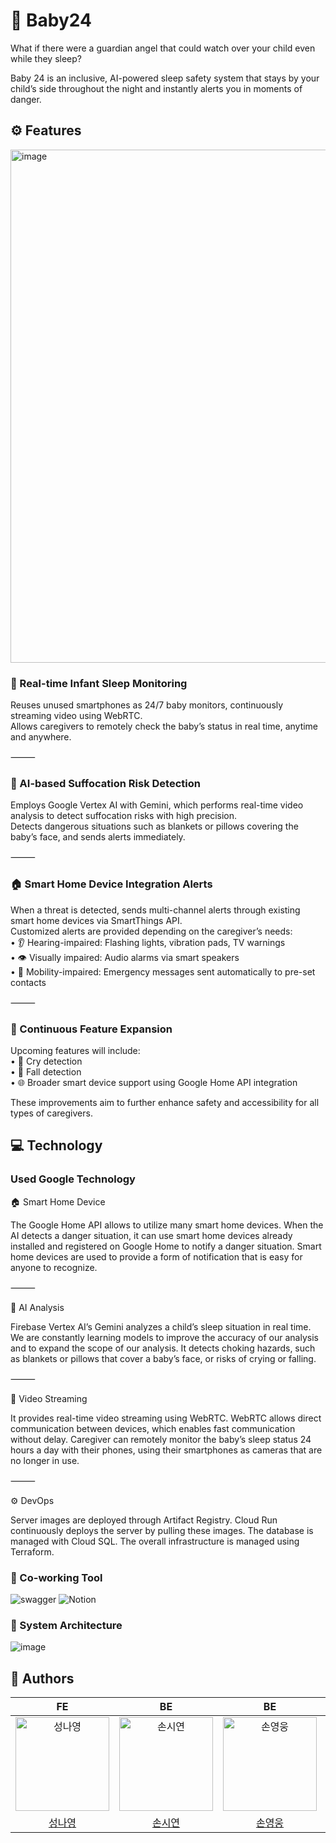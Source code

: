 # 🍼 Baby24
What if there were a guardian angel that could watch over your child even while they sleep?

Baby 24 is an inclusive, AI-powered sleep safety system that stays by your child’s side throughout the night and instantly alerts you in moments of danger.

## ⚙️ Features
<img width="821" alt="image" src="https://github.com/user-attachments/assets/ea736ece-4550-4dc6-98df-6b006aa9a98b" />


### 🛌 Real-time Infant Sleep Monitoring

Reuses unused smartphones as 24/7 baby monitors, continuously streaming video using WebRTC.  
Allows caregivers to remotely check the baby’s status in real time, anytime and anywhere.  

⸻

### 🤖 AI-based Suffocation Risk Detection

Employs Google Vertex AI with Gemini, which performs real-time video analysis to detect suffocation risks with high precision.   
Detects dangerous situations such as blankets or pillows covering the baby’s face, and sends alerts immediately.  

⸻

### 🏠 Smart Home Device Integration Alerts

When a threat is detected, sends multi-channel alerts through existing smart home devices via SmartThings API.   
Customized alerts are provided depending on the caregiver’s needs:  
	•	👂 Hearing-impaired: Flashing lights, vibration pads, TV warnings  
	•	👁️ Visually impaired: Audio alarms via smart speakers  
	•	🚶 Mobility-impaired: Emergency messages sent automatically to pre-set contacts  

⸻

### 🔄 Continuous Feature Expansion  

Upcoming features will include:  
	•	👶 Cry detection  
	•	🤕 Fall detection  
	•	🌐 Broader smart device support using Google Home API integration  

These improvements aim to further enhance safety and accessibility for all types of caregivers.

 ## 💻 Technology

 ### Used Google Technology

 🏠 Smart Home Device

The Google Home API allows to utilize many smart home devices.
When the AI detects a danger situation, it can use smart home devices already installed and registered on Google Home to notify a danger situation.
Smart home devices are used to provide a form of notification that is easy for anyone to recognize.

⸻

🧠 AI Analysis

Firebase Vertex AI’s Gemini analyzes a child’s sleep situation in real time.
We are constantly learning models to improve the accuracy of our analysis and to expand the scope of our analysis.
It detects choking hazards, such as blankets or pillows that cover a baby’s face, or risks of crying or falling.

⸻

🎥 Video Streaming

It provides real-time video streaming using WebRTC.
WebRTC allows direct communication between devices, which enables fast communication without delay.
Caregiver can remotely monitor the baby’s sleep status 24 hours a day with their phones, using their smartphones as cameras that are no longer in use.

⸻

⚙️ DevOps

Server images are deployed through Artifact Registry.
Cloud Run continuously deploys the server by pulling these images.
The database is managed with Cloud SQL.
The overall infrastructure is managed using Terraform.

 ### 📑 Co-working Tool
 ![swagger](https://img.shields.io/badge/swagger-85EA2D.svg?style=flat-square&logo=swagger&logoColor=white)
![Notion](https://img.shields.io/badge/Notion-%23000000.svg?style=flat-square&logo=notion&logoColor=white)

 ### 🔎 System Architecture
![image](https://github.com/user-attachments/assets/6aeb0c9b-e520-4f12-81cd-01c454434bdf)

## 👶 Authors  
|          FE          |          BE          |          BE          |          BE          |            
| :------------------------------------------------------------------------------------------: | :---------------------------------------------------------------------------------------: |  :---------------------------------------------------------------------------------------: |  :---------------------------------------------------------------------------------------: | 
| <img src="https://avatars.githubusercontent.com/u/80393332?v=4" width=150px alt="성나영"/> | <img src="https://avatars.githubusercontent.com/u/87802191?v=4" width=150px alt="손시연"/> | <img src="https://avatars.githubusercontent.com/u/150361814?v=4" width=150px alt="손영웅"/> |  <img src="https://avatars.githubusercontent.com/u/147161502?v=4" width=150px alt="이상은"/> | 
|          [성나영](https://github.com/sna0e)          |          [손시연](https://github.com/siyeonSon)          |          [손영웅](https://github.com/handher0)          |          [이상은](https://github.com/KkomSang)          |
